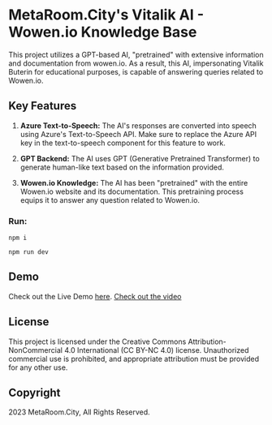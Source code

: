 # MetaRoom.City's Vitalik AI - Wowen.io Knowledge Base

This project utilizes a GPT-based AI, "pretrained" with extensive information and documentation from wowen.io. As a result, this AI, impersonating Vitalik Buterin for educational purposes, is capable of answering queries related to Wowen.io.

## Key Features
1. **Azure Text-to-Speech:** The AI's responses are converted into speech using Azure's Text-to-Speech API. Make sure to replace the Azure API key in the text-to-speech component for this feature to work.

2. **GPT Backend:** The AI uses GPT (Generative Pretrained Transformer) to generate human-like text based on the information provided.

3. **Wowen.io Knowledge:** The AI has been "pretrained" with the entire Wowen.io website and its documentation. This pretraining process equips it to answer any question related to Wowen.io.

### Run: 
``npm i``

``npm run dev``

## Demo

Check out the Live Demo [here](https://swissmade.xyz/wowen/avatar/).
[Check out the video]([http://www.path-to-your-video.com](https://swissmade.xyz/wowen/vitalik.mp4))

## License

This project is licensed under the Creative Commons Attribution-NonCommercial 4.0 International (CC BY-NC 4.0) license. Unauthorized commercial use is prohibited, and appropriate attribution must be provided for any other use.

## Copyright

2023 MetaRoom.City, All Rights Reserved.
